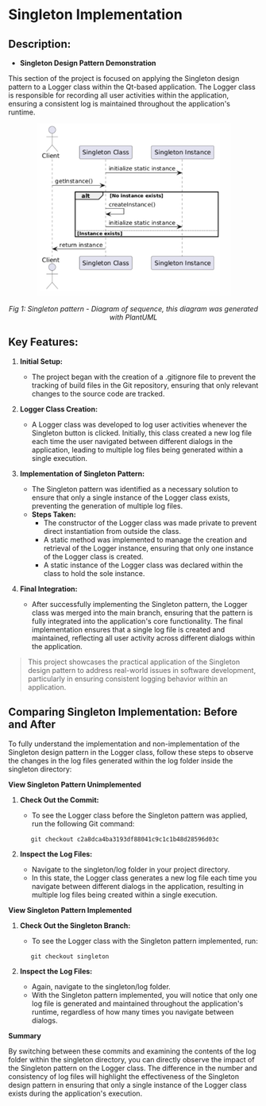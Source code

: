 # Singleton Implementation

## Description: 

- **Singleton Design Pattern Demonstration**

This section of the project is focused on applying the Singleton design pattern to a Logger class within the Qt-based application. The Logger class is responsible for recording all user activities within the application, ensuring a consistent log is maintained throughout the application's runtime.

<p align="center">
  <img src="../images/singletonPattern_diagramOfSequence.png" width="391" height="348" alt="Singleton pattern - Diagram of sequence, this diagram was generated with PlantUML">
</p>

<p align="center">

<p align="center">
  <em>Fig 1: Singleton pattern - Diagram of sequence, this diagram was generated with PlantUML</em>
</p>

## Key Features:
1. **Initial Setup:**

    - The project began with the creation of a .gitignore file to prevent the tracking of build files in the Git repository, ensuring that only relevant changes to the source code are tracked.

2. **Logger Class Creation:**

    - A Logger class was developed to log user activities whenever the Singleton button is clicked. Initially, this class created a new log file each time the user navigated between different dialogs in the application, leading to multiple log files being generated within a single execution.

3. **Implementation of Singleton Pattern:**

    - The Singleton pattern was identified as a necessary solution to ensure that only a single instance of the Logger class exists, preventing the generation of multiple log files.
    - **Steps Taken:**
        - The constructor of the Logger class was made private to prevent direct instantiation from outside the class.
        - A static method was implemented to manage the creation and retrieval of the Logger instance, ensuring that only one instance of the Logger class is created.
        - A static instance of the Logger class was declared within the class to hold the sole instance.

4. **Final Integration:**

    - After successfully implementing the Singleton pattern, the Logger class was merged into the main branch, ensuring that the pattern is fully integrated into the application's core functionality. The final implementation ensures that a single log file is created and maintained, reflecting all user activity across different dialogs within the application.

> This project showcases the practical application of the Singleton design pattern to address real-world issues in software development, particularly in ensuring consistent logging behavior within an application.

## Comparing Singleton Implementation: Before and After

To fully understand the implementation and non-implementation of the Singleton design pattern in the Logger class, follow these steps to observe the changes in the log files generated within the log folder inside the singleton directory:

**View Singleton Pattern Unimplemented**

1. **Check Out the Commit:**

    - To see the Logger class before the Singleton pattern was applied, run the following Git command:

    ```
       git checkout c2a8dca4ba3193df88041c9c1c1b48d28596d03c
    ```

2. **Inspect the Log Files:**

    - Navigate to the singleton/log folder in your project directory.
    - In this state, the Logger class generates a new log file each time you navigate between different dialogs in the application, resulting in multiple log files being created within a single execution.

**View Singleton Pattern Implemented**

1. **Check Out the Singleton Branch:**

    - To see the Logger class with the Singleton pattern implemented, run:

    ```
       git checkout singleton
    ```

2. **Inspect the Log Files:**

    - Again, navigate to the singleton/log folder.
    - With the Singleton pattern implemented, you will notice that only one log file is generated and maintained throughout the application's runtime, regardless of how many times you navigate between dialogs.

**Summary**

By switching between these commits and examining the contents of the log folder within the singleton directory, you can directly observe the impact of the Singleton pattern on the Logger class. The difference in the number and consistency of log files will highlight the effectiveness of the Singleton design pattern in ensuring that only a single instance of the Logger class exists during the application's execution.